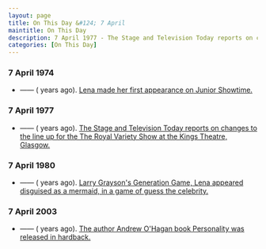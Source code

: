 ```yaml
---
layout: page
title: On This Day &#124; 7 April
maintitle: On This Day
description: 7 April 1977 - The Stage and Television Today reports on changes to the line up for the The Royal Variety Show at the Kings Theatre, Glasgow. 7 April 1980 - Larry Grayson's Generation Game, Lena appeared disguised as a mermaid, in a game of guess the celebrity. 7 April 2003 - The author Andrew O'Hagan book Personality was released in hardback.
categories: [On This Day]
---
```


### 7 April 1974
* —— (<span id="age1"></span> years ago). [Lena made her first appearance on Junior Showtime.](/yorkshire%20television/1974/04/07/junior-showtime.html)

### 7 April 1977
* —— (<span id="age2"></span> years ago). [The Stage and Television Today reports on changes to the line up for the The Royal Variety Show at the Kings Theatre, Glasgow.](/the%20stage%20and%20television%20today/1977/04/07/the-stage-and-television-today.html)

### 7 April 1980
* —— (<span id="age3"></span> years ago). [Larry Grayson's Generation Game, Lena appeared disguised as a mermaid, in a game of guess the celebrity.](/bbc%20one/1980/04/07/larry-graysons-generation-game.html)

### 7 April 2003
* —— (<span id="age4"></span> years ago). [The author Andrew O'Hagan book Personality was released in hardback.](/books/2003/04/07/personality.html#hardback)

<!-- Script for calculating number of years ago -->
<script>
var dob = '19740407';
var year = Number(dob.substr(0, 4));
var month = Number(dob.substr(4, 2)) - 1;
var day = Number(dob.substr(6, 2));
var today = new Date();
var age1 = today.getFullYear() - year;
if (today.getMonth() < month || (today.getMonth() == month && today.getDate() < day)) {
  age1--;
}
document.getElementById("age1").innerHTML=age1;

var dob = '19770407';
var year = Number(dob.substr(0, 4));
var month = Number(dob.substr(4, 2)) - 1;
var day = Number(dob.substr(6, 2));
var today = new Date();
var age2 = today.getFullYear() - year;
if (today.getMonth() < month || (today.getMonth() == month && today.getDate() < day)) {
  age2--;
}
document.getElementById("age2").innerHTML=age2;

var dob = '19800407';
var year = Number(dob.substr(0, 4));
var month = Number(dob.substr(4, 2)) - 1;
var day = Number(dob.substr(6, 2));
var today = new Date();
var age3 = today.getFullYear() - year;
if (today.getMonth() < month || (today.getMonth() == month && today.getDate() < day)) {
  age3--;
}
document.getElementById("age3").innerHTML=age3;

var dob = '20030407';
var year = Number(dob.substr(0, 4));
var month = Number(dob.substr(4, 2)) - 1;
var day = Number(dob.substr(6, 2));
var today = new Date();
var age4 = today.getFullYear() - year;
if (today.getMonth() < month || (today.getMonth() == month && today.getDate() < day)) {
  age4--;
}
document.getElementById("age4").innerHTML=age4;
</script>

